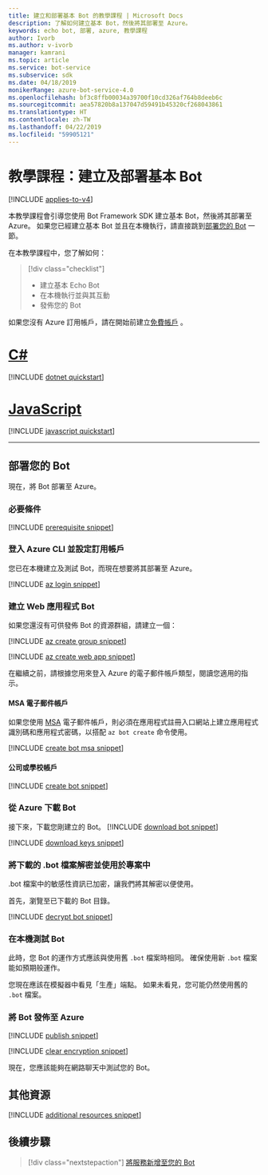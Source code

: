 ```yaml
---
title: 建立和部署基本 Bot 的教學課程 | Microsoft Docs
description: 了解如何建立基本 Bot，然後將其部署至 Azure。
keywords: echo bot, 部署, azure, 教學課程
author: Ivorb
ms.author: v-ivorb
manager: kamrani
ms.topic: article
ms.service: bot-service
ms.subservice: sdk
ms.date: 04/18/2019
monikerRange: azure-bot-service-4.0
ms.openlocfilehash: bf3c8ffb00034a39700f10cd326af764b8deeb6c
ms.sourcegitcommit: aea57820b8a137047d59491b45320cf268043861
ms.translationtype: HT
ms.contentlocale: zh-TW
ms.lasthandoff: 04/22/2019
ms.locfileid: "59905121"
---
```

# <a name="tutorial-create-and-deploy-a-basic-bot"></a>教學課程：建立及部署基本 Bot

[!INCLUDE [applies-to-v4](../includes/applies-to.md)]

本教學課程會引導您使用 Bot Framework SDK 建立基本 Bot，然後將其部署至 Azure。 如果您已經建立基本 Bot 並且在本機執行，請直接跳到[部署您的 Bot](#deploy-your-bot) 一節。

在本教學課程中，您了解如何：

> [!div class="checklist"]
> * 建立基本 Echo Bot
> * 在本機執行並與其互動
> * 發佈您的 Bot

如果您沒有 Azure 訂用帳戶，請在開始前建立[免費帳戶](https://azure.microsoft.com/free/?WT.mc_id=A261C142F) 。

# <a name="ctabcsharp"></a>[C#](#tab/csharp)

[!INCLUDE [dotnet quickstart](~/includes/quickstart-dotnet.md)]

# <a name="javascripttabjavascript"></a>[JavaScript](#tab/javascript)

[!INCLUDE [javascript quickstart](~/includes/quickstart-javascript.md)]

---

## <a name="deploy-your-bot"></a>部署您的 Bot

現在，將 Bot 部署至 Azure。

### <a name="prerequisites"></a>必要條件

[!INCLUDE [prerequisite snippet](~/includes/deploy/snippet-prerequisite.md)]

### <a name="login-to-azure-cli-and-set-your-subscription"></a>登入 Azure CLI 並設定訂用帳戶

您已在本機建立及測試 Bot，而現在想要將其部署至 Azure。

[!INCLUDE [az login snippet](~/includes/deploy/snippet-az-login.md)]

### <a name="create-a-web-app-bot"></a>建立 Web 應用程式 Bot

如果您還沒有可供發佈 Bot 的資源群組，請建立一個：

[!INCLUDE [az create group snippet](~/includes/deploy/snippet-az-create-group.md)]

[!INCLUDE [az create web app snippet](~/includes/deploy/snippet-create-web-app.md)]

在繼續之前，請根據您用來登入 Azure 的電子郵件帳戶類型，閱讀您適用的指示。

#### <a name="msa-email-account"></a>MSA 電子郵件帳戶

如果您使用 [MSA](https://en.wikipedia.org/wiki/Microsoft_account) 電子郵件帳戶，則必須在應用程式註冊入口網站上建立應用程式識別碼和應用程式密碼，以搭配 `az bot create` 命令使用。

[!INCLUDE [create bot msa snippet](~/includes/deploy/snippet-create-bot-msa.md)]

#### <a name="business-or-school-account"></a>公司或學校帳戶

[!INCLUDE [create bot snippet](~/includes/deploy/snippet-create-bot.md)]

### <a name="download-the-bot-from-azure"></a>從 Azure 下載 Bot

接下來，下載您剛建立的 Bot。 
[!INCLUDE [download bot snippet](~/includes/deploy/snippet-download-bot.md)]

[!INCLUDE [download keys snippet](~/includes/snippet-abs-key-download.md)]

### <a name="decrypt-the-downloaded-bot-file-and-use-in-your-project"></a>將下載的 .bot 檔案解密並使用於專案中

.bot 檔案中的敏感性資訊已加密，讓我們將其解密以便使用。 

首先，瀏覽至已下載的 Bot 目錄。

[!INCLUDE [decrypt bot snippet](~/includes/deploy/snippet-decrypt-bot.md)]

### <a name="test-your-bot-locally"></a>在本機測試 Bot

此時，您 Bot 的運作方式應該與使用舊 `.bot` 檔案時相同。 確保使用新 `.bot` 檔案能如預期般運作。

您現在應該在模擬器中看見「生產」端點。 如果未看見，您可能仍然使用舊的 `.bot` 檔案。

### <a name="publish-your-bot-to-azure"></a>將 Bot 發佈至 Azure

<!-- TODO: re-encrypt your .bot file? -->

[!INCLUDE [publish snippet](~/includes/deploy/snippet-publish.md)]

<!-- TODO: If we tell them to re-encrypt, this step is not necessary. -->

[!INCLUDE [clear encryption snippet](~/includes/deploy/snippet-clear-encryption.md)]

現在，您應該能夠在網路聊天中測試您的 Bot。

## <a name="additional-resources"></a>其他資源

[!INCLUDE [additional resources snippet](~/includes/deploy/snippet-additional-resources.md)]

## <a name="next-steps"></a>後續步驟
> [!div class="nextstepaction"]
> [將服務新增至您的 Bot](bot-builder-tutorial-add-qna.md)

